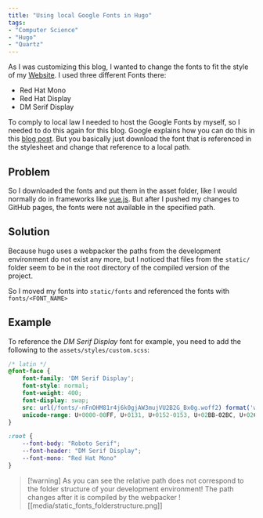 ```yaml
---
title: "Using local Google Fonts in Hugo"
tags:
- "Computer Science"
- "Hugo"
- "Quartz"
---
```


As I was customizing this blog, I wanted to change the fonts to fit the style of my [Website](https://vogel.business).  I used three different Fonts there:
- Red Hat Mono
- Red Hat Display
- DM Serif Display

To comply to local law I needed to host the Google Fonts by myself, so I needed to do this again for this blog. Google explains how you can do this in this [blog post](https://fonts.google.com/knowledge/using_type/self_hosting_web_fonts). But you basically just download the font that is referenced in the stylesheet and change that reference to a local path.

## Problem
So I downloaded the fonts and put them in the asset folder, like I would normally do in frameworks like [vue.js](https://vuejs.org/). But after I pushed my changes to GitHub pages, the fonts were not available in the specified path.

## Solution
Because hugo uses a webpacker the paths from the development environment do not exist any more, but I noticed that files from the `static/` folder seem to be in the root directory of the compiled version of the project. 

So I moved my fonts into `static/fonts` and referenced the fonts with `fonts/<FONT_NAME>`

## Example
To reference the *DM Serif Display* font for example, you need to add the following to the `assets/styles/custom.scss`:
```scss
/* latin */
@font-face {
	font-family: 'DM Serif Display';
	font-style: normal;
	font-weight: 400;
	font-display: swap;
	src: url(/fonts/-nFnOHM81r4j6k0gjAW3mujVU2B2G_Bx0g.woff2) format('woff2');
	unicode-range: U+0000-00FF, U+0131, U+0152-0153, U+02BB-02BC, U+02C6, U+02DA, U+02DC, U+2000-206F, U+2074, U+20AC, U+2122, U+2191, U+2193, U+2212, U+2215, U+FEFF, U+FFFD;
}

:root {
	--font-body: "Roboto Serif";
	--font-header: "DM Serif Display";
	--font-mono: "Red Hat Mono"
}
```

>[!warning] As you can see the relative path does not correspond to the folder structure of your development environment! The path changes after it is compiled by the webpacker
![[media/static_fonts_folderstructure.png]]